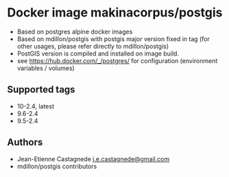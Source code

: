 # Docker image makinacorpus/postgis 

* Based on postgres alpine docker images
* Based on mdillon/postgis with postgis major version fixed in tag (for other usages, please refer directly to mdillon/postgis)
* PostGIS version is compiled and installed on image build.
* see https://hub.docker.com/_/postgres/ for configuration (environment variables / volumes)

## Supported tags

-    10-2.4, latest
-    9.6-2.4
-    9.5-2.4

## Authors

- Jean-Etienne Castagnede <j.e.castagnede@gmail.com>
- mdillon/postgis contributors
